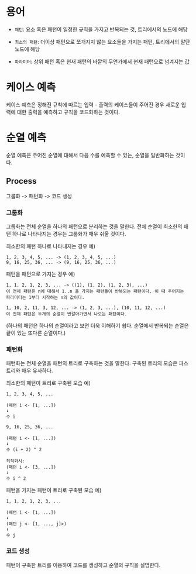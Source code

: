 # 용어

- `패턴`: 요소 혹은 패턴이 일정한 규칙을 가지고 반복되는 것, 트리에서의 노드에 해당

- `최소의 패턴`: 더이상 패턴으로 쪼개지지 않는 요소들을 가지는 패턴, 트리에서의 말단 노드에 해당

- `파라미터`: 상위 패턴 혹은 현재 패턴의 바깥의 무언가에서 현재 패턴으로 넘겨지는 값

# 케이스 예측

케이스 예측은 정해진 규칙에 따르는 입력 - 출력의 케이스들이 주어진 경우 새로운 입력에 대한 출력을 예측하고 규칙을 코드화하는 것이다.

# 순열 예측

순열 예측은 주어진 순열에 대해서 다음 수를 예측할 수 있는, 순열을 일반화하는 것이다.

## Process

그룹화 -> 패턴화 -> 코드 생성

### 그룹화

그룹화는 전체 순열을 하나의 패턴으로 분리하는 것을 말한다.
전체 순열이 최소한의 패턴 하나로 나타나지는 경우는 그룹화가 매우 쉬울 것이다.

최소한의 패턴 하나로 나타내지는 경우 예)
```
1, 2, 3, 4, 5, ... -> (1, 2, 3, 4, 5, ...)
9, 16, 25, 36, ... -> (9, 16, 25, 36, ...)
```

패턴을 패턴으로 가지는 경우 예)
```
1, 1, 2, 1, 2, 3, ... -> ((1), (1, 2), (1, 2, 3), ...)
이 전체 패턴은 n에 대해서 1..n 을 가지는 패턴들이 반복되는 패턴이다. 이 때 주어지는 파라미터는 1부터 시작하는 n의 값이다.

1, 10, 2, 11, 3, 12, ... -> (1, 2, 3, ...), (10, 11, 12, ...)
이 전체 패턴은 두개의 순열이 번갈아가면서 나오는 패턴이다.
```

(하나의 패턴은 하나의 순열이라고 보면 더욱 이해하기 쉽다. 순열에서 반복되는 순열은 끝이 있는 또다른 순열이다.)

### 패턴화

패턴화는 전체 순열을 패턴의 트리로 구축하는 것을 말한다. 구축된 트리의 모습은 파스 트리와 매우 유사하다.

최소한의 패턴이 트리로 구축된 모습 예)
```
1, 2, 3, 4, 5, ...

(패턴 i <- [1, ...])
↓
수 i
```

```
9, 16, 25, 36, ...

(패턴 i <- [1, ...])
↓
수 (i + 2) ^ 2

최적화시:
(패턴 i <- [3, ...])
↓
수 i ^ 2
```

패턴을 가지는 패턴이 트리로 구축된 모습 예)
```
1, 1, 2, 1, 2, 3, ...

(패턴 i <- [1, ...])
↓
(패턴 j <- [1, ..., j]>)
↓
수 j
```

### 코드 생성

패턴이 구축한 트리를 이용하여 코드를 생성하고 순열의 규칙을 설명한다.